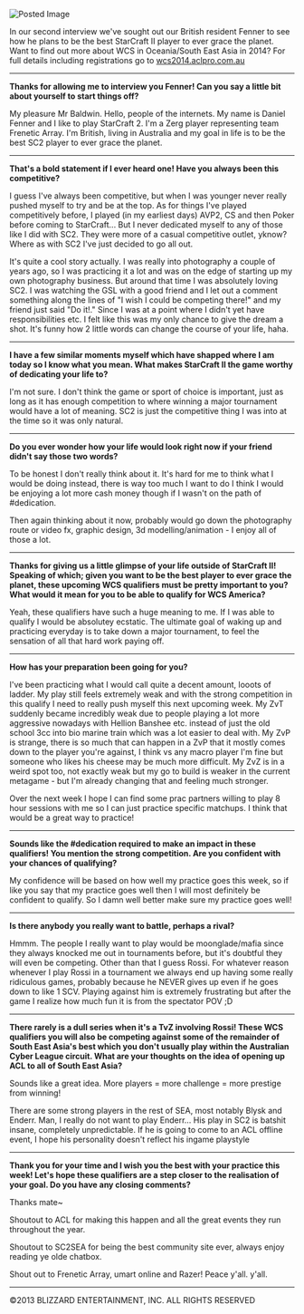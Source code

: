 ![Posted Image](http://i.imgur.com/H1dul5W.png)





In our second interview we've sought out our British resident Fenner to see how he plans to be the best StarCraft II player to ever grace the planet. Want to find out more about WCS in Oceania/South East Asia in 2014? For full details including registrations go to 
[wcs2014.aclpro.com.au](http://wcs2014.aclpro.com.au)





****



**Thanks for allowing me to interview you Fenner! Can you say a little bit about yourself to start things off?**


My pleasure Mr Baldwin. Hello, people of the internets. My name is Daniel Fenner and I like to play StarCraft 2. I'm a Zerg player representing team Frenetic Array. I'm British, living in Australia and my goal in life is to be the best SC2 player to ever grace the planet.



****



**That's a bold statement if I ever heard one! Have you always been this competitive?**


I guess I've always been competitive, but when I was younger never really pushed myself to try and be at the top. As for things I've played competitively before, I played (in my earliest days) AVP2, CS and then Poker before coming to StarCraft... But I never dedicated myself to any of those like I did with SC2. They were more of a casual competitive outlet, yknow? Where as with SC2 I've just decided to go all out. 





It's quite a cool story actually. I was really into photography a couple of years ago, so I was practicing it a lot and was on the edge of starting up my own photography business. But around that time I was absolutely loving SC2. I was watching the GSL with a good friend and I let out a comment something along the lines of "I wish I could be competing there!" and my friend just said "Do it!." Since I was at a point where I didn't yet have responsibilities etc. I felt like this was my only chance to give the dream a shot. It's funny how 2 little words can change the course of your life, haha.



****



**I have a few similar moments myself which have shapped where I am today so I know what you mean. What makes StarCraft II the game worthy of dedicating your life to?**


I'm not sure. I don't think the game or sport of choice is important, just as long as it has enough competition to where winning a major tournament would have a lot of meaning. SC2 is just the competitive thing I was into at the time so it was only natural.



****



**Do you ever wonder how your life would look right now if your friend didn't say those two words?**


To be honest I don't really think about it. It's hard for me to think what I would be doing instead, there is way too much I want to do  I think I would be enjoying a lot more cash money though if I wasn't on the path of #dedication. 





Then again thinking about it now, probably would go down the photography route or video fx, graphic design, 3d modelling/animation - I enjoy all of those a lot.



****



**Thanks for giving us a little glimpse of your life outside of StarCraft II! Speaking of which; given you want to be the best player to ever grace the planet, these upcoming WCS qualifiers must be pretty important to you? What would it mean for you to be able to qualify for WCS America?**


Yeah, these qualifiers have such a huge meaning to me. If I was able to qualify I would be absolutey ecstatic. The ultimate goal of waking up and practicing everyday is to take down a major tournament, to feel the sensation of all that hard work paying off. 



****



**How has your preparation been going for you?**


I've been practicing what I would call quite a decent amount, looots of ladder. My play still feels extremely weak and with the strong competition in this qualify I need to really push myself this next upcoming week. My ZvT suddenly became incredibly weak due to people playing a lot more aggressive nowadays with Hellion Banshee etc. instead of just the old school 3cc into bio marine train which was a lot easier to deal with. My ZvP is strange, there is so much that can happen in a ZvP that it mostly comes down to the player you're against, I think vs any macro player I'm fine but someone who likes his cheese may be much more difficult. My ZvZ is in a weird spot too, not exactly weak but my go to build is weaker in the current metagame - but I'm already changing that and feeling much stronger.





Over the next week I hope I can find some prac partners willing to play 8 hour sessions with me so I can just practice specific matchups. I think that would be a great way to practice!



****



**Sounds like the #dedication required to make an impact in these qualifiers! You mention the strong competition. Are you confident with your chances of qualifying?**


My confidence will be based on how well my practice goes this week, so if like you say that my practice goes well then I will most definitely be confident to qualify. So I damn well better make sure my practice goes well! 



****



**Is there anybody you really want to battle, perhaps a rival?**


Hmmm. The people I really want to play would be moonglade/mafia since they always knocked me out in tournaments before, but it's doubtful they will even be competing. Other than that I guess Rossi. For whatever reason whenever I play Rossi in a tournament we always end up having some really ridiculous games, probably because he NEVER gives up even if he goes down to like 1 SCV. Playing against him is extremely frustrating but after the game I realize how much fun it is from the spectator POV ;D



****



**There rarely is a dull series when it's a TvZ involving Rossi! These WCS qualifiers you will also be competing against some of the remainder of South East Asia's best which you don't usually play within the Australian Cyber League circuit. What are your thoughts on the idea of opening up ACL to all of South East Asia?**


Sounds like a great idea. More players = more challenge = more prestige from winning! 





There are some strong players in the rest of SEA, most notably Blysk and Enderr. Man, I really do not want to play Enderr... His play in SC2 is batshit insane, completely unpredictable. If he is going to come to an ACL offline event, I hope his personality doesn't reflect his ingame playstyle 



****



**Thank you for your time and I wish you the best with your practice this week! Let's hope these qualifiers are a step closer to the realisation of your goal. Do you have any closing comments?**


Thanks mate~ 


Shoutout to ACL for making this happen and all the great events they run throughout the year. 


Shoutout to SC2SEA for being the best community site ever, always enjoy reading ye olde chatbox. 


Shout out to Frenetic Array, umart online and Razer! Peace y'all. y'all.



****


©2013 BLIZZARD ENTERTAINMENT, INC. ALL RIGHTS RESERVED